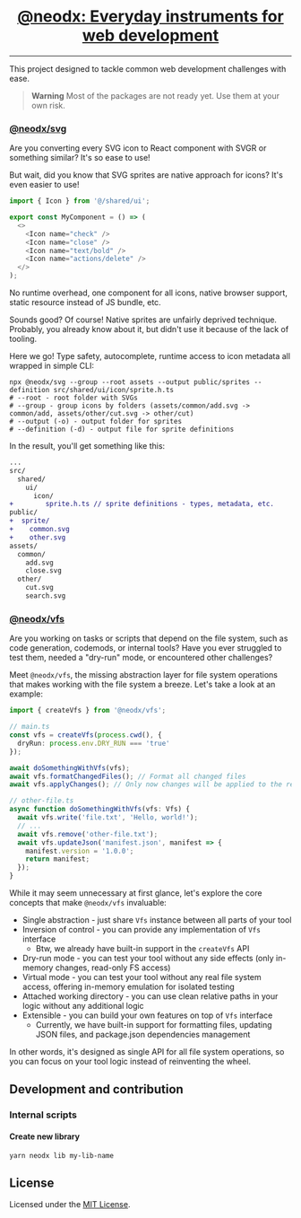 <h1 align="center">
  <a aria-label="@neodx - Frontend toolkit" href="https://github.com/secundant/neodx">
    @neodx: Everyday instruments for web development
  </a>
</h1>
<hr />

This project designed to tackle common web development challenges with ease.

> **Warning**
> Most of the packages are not ready yet. Use them at your own risk.

### [@neodx/svg](./libs/svg)

Are you converting every SVG icon to React component with SVGR or something similar? It's so ease to use!

But wait, did you know that SVG sprites are native approach for icons? It's even easier to use!

```typescript jsx
import { Icon } from '@/shared/ui';

export const MyComponent = () => (
  <>
    <Icon name="check" />
    <Icon name="close" />
    <Icon name="text/bold" />
    <Icon name="actions/delete" />
  </>
);
```

No runtime overhead, one component for all icons, native browser support, static resource instead of JS bundle, etc.

Sounds good? Of course! Native sprites are unfairly deprived technique.
Probably, you already know about it, but didn't use it because of the lack of tooling.

Here we go! Type safety, autocomplete, runtime access to icon metadata all wrapped in simple CLI:

```shell
npx @neodx/svg --group --root assets --output public/sprites --definition src/shared/ui/icon/sprite.h.ts
# --root - root folder with SVGs
# --group - group icons by folders (assets/common/add.svg -> common/add, assets/other/cut.svg -> other/cut)
# --output (-o) - output folder for sprites
# --definition (-d) - output file for sprite definitions
```

In the result, you'll get something like this:

```diff
...
src/
  shared/
    ui/
      icon/
+        sprite.h.ts // sprite definitions - types, metadata, etc.
public/
+  sprite/
+    common.svg
+    other.svg
assets/
  common/
    add.svg
    close.svg
  other/
    cut.svg
    search.svg
```

### [@neodx/vfs](./libs/vfs)

Are you working on tasks or scripts that depend on the file system, such as code generation, codemods, or internal tools? Have you ever struggled to test them, needed a "dry-run" mode, or encountered other challenges?

Meet `@neodx/vfs`, the missing abstraction layer for file system operations that makes working with the file system a breeze. Let's take a look at an example:

```typescript
import { createVfs } from '@neodx/vfs';

// main.ts
const vfs = createVfs(process.cwd(), {
  dryRun: process.env.DRY_RUN === 'true'
});

await doSomethingWithVfs(vfs);
await vfs.formatChangedFiles(); // Format all changed files
await vfs.applyChanges(); // Only now changes will be applied to the real file system (if not in dry-run mode)!

// other-file.ts
async function doSomethingWithVfs(vfs: Vfs) {
  await vfs.write('file.txt', 'Hello, world!');
  // ...
  await vfs.remove('other-file.txt');
  await vfs.updateJson('manifest.json', manifest => {
    manifest.version = '1.0.0';
    return manifest;
  });
}
```

While it may seem unnecessary at first glance, let's explore the core concepts that make `@neodx/vfs` invaluable:

- Single abstraction - just share `Vfs` instance between all parts of your tool
- Inversion of control - you can provide any implementation of `Vfs` interface
  - Btw, we already have built-in support in the `createVfs` API
- Dry-run mode - you can test your tool without any side effects (only in-memory changes, read-only FS access)
- Virtual mode - you can test your tool without any real file system access, offering in-memory emulation for isolated testing
- Attached working directory - you can use clean relative paths in your logic without any additional logic
- Extensible - you can build your own features on top of `Vfs` interface
  - Currently, we have built-in support for formatting files, updating JSON files, and package.json dependencies management

In other words, it's designed as single API for all file system operations, so you can focus on your tool logic instead of reinventing the wheel.

## Development and contribution

### Internal scripts

#### Create new library

```shell
yarn neodx lib my-lib-name
```

## License

Licensed under the [MIT License](./LICENSE).
